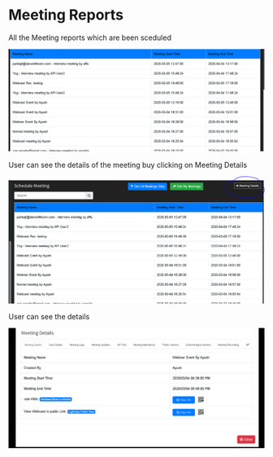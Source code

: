 # Meeting Reports

All the Meeting reports which are been sceduled

![](../.gitbook/assets/image%20%28250%29.png)

User can see the details of the meeting buy clicking on Meeting Details

![](../.gitbook/assets/image%20%2859%29.png)

User can see the details

![](../.gitbook/assets/image%20%2857%29.png)

